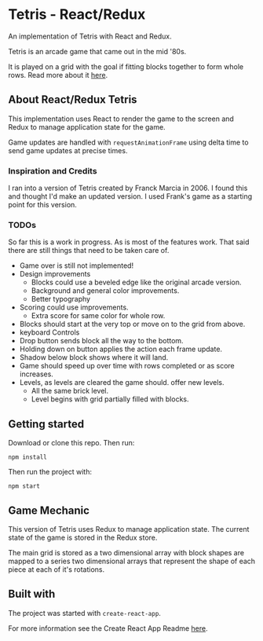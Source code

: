 # Tetris - React/Redux

An implementation of Tetris with React and Redux.

Tetris is an arcade game that came out in the mid '80s.

It is played on a grid with the goal if fitting blocks
together to form whole rows. Read more about it
[here](https://en.wikipedia.org/wiki/Tetris).

## About React/Redux Tetris

This implementation uses React to render the game to the
screen and Redux to manage application state for the game.

Game updates are handled with `requestAnimationFrame`
using delta time to send game updates at precise times.

### Inspiration and Credits

I ran into a version of Tetris created by Franck Marcia
in 2006. I found this and thought I'd make an updated
version. I used Frank's game as a starting point for this
version.

### TODOs

So far this is a work in progress. As is most of the
features work. That said there are still things that
need to be taken care of.

- Game over is still not implemented!
- Design improvements
  - Blocks could use a beveled edge like the original
  arcade version.
  - Background and general color improvements.
  - Better typography
- Scoring could use improvements.
  - Extra score for same color for whole row.
- Blocks should start at the very top or move on
to the grid from above.
- keyboard Controls
- Drop button sends block all the way to the bottom.
- Holding down on button applies the action each
frame update.
- Shadow below block shows where it will land.
- Game should speed up over time with rows completed
or as score increases.
- Levels, as levels are cleared the game should.
offer new levels.
  - All the same brick level.
  - Level begins with grid partially filled with blocks.

## Getting started

Download or clone this repo. Then run:

`npm install`

Then run the project with:

`npm start`

## Game Mechanic

This version of Tetris uses Redux to manage application state.
The current state of the game is stored in the Redux store.

The main grid is stored as a two dimensional array with block
shapes are mapped to a series two dimensional arrays that
represent the shape of each piece at each of it's rotations.

## Built with

The project was started with `create-react-app`.

For more information see the Create React App Readme [here](README-react.md).
